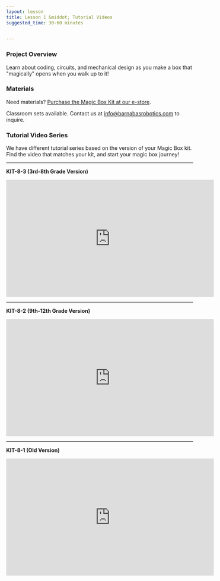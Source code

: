 ```yaml
---
layout: lesson
title: Lesson 1 &middot; Tutorial Videos
suggested_time: 30-60 minutes

      
---
```


### Project Overview

Learn about coding, circuits, and mechanical design as you make a box that "magically" opens when you walk up to it! 

### Materials

Need materials?  [Purchase the Magic Box Kit at our e-store](https://shop.barnabasrobotics.com/collections/kits-1/products/magic-box-kit).  

Classroom sets available.  Contact us at info@barnabasrobotics.com to inquire. 

### Tutorial Video Series

We have different tutorial series based on the version of your Magic Box kit.  Find the video that matches your kit, and start your magic box journey! 

------

**KIT-8-3 (3rd-8th Grade Version)**

<div>
    <iframe width="560" height="315" src="https://www.youtube.com/embed/videoseries?si=yjMU1m_OGy0BqjT9&amp;list=PL0Z988iPSaSbYlD2dJL4IrCGlssX8nZOb" title="YouTube video player" frameborder="0" allow="accelerometer; autoplay; clipboard-write; encrypted-media; gyroscope; picture-in-picture; web-share" allowfullscreen></iframe>
</div>



------

**KIT-8-2 (9th-12th Grade Version)**

<div>
    <iframe width="560" height="315" src="https://www.youtube.com/embed/videoseries?si=2S0PRG_edmZA0ATj&amp;list=PL0Z988iPSaSZ3Jychhr_725bLCoWF8sOs" title="YouTube video player" frameborder="0" allow="accelerometer; autoplay; clipboard-write; encrypted-media; gyroscope; picture-in-picture; web-share" allowfullscreen></iframe>
</div>

------

**KIT-8-1 (Old Version)**

<div><iframe width="560" height="315" src="https://www.youtube.com/embed/videoseries?si=jMnVkXHufOHFwZIZ&amp;list=PL0Z988iPSaSYQzHjr80v3feeuYbHjVVLk" title="YouTube video player" frameborder="0" allow="accelerometer; autoplay; clipboard-write; encrypted-media; gyroscope; picture-in-picture; web-share" allowfullscreen></iframe></div>






#### 



